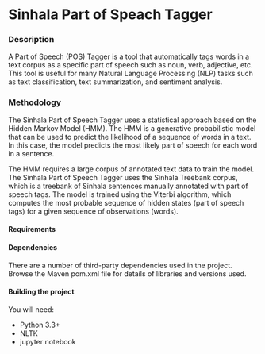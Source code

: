 # Sinhala Part of Speach Tagger 

### Description
A Part of Speech (POS) Tagger is a tool that automatically tags words in a text corpus as a specific part of speech such as noun, verb, adjective, etc. This tool is useful for many Natural Language Processing (NLP) tasks such as text classification, text summarization, and sentiment analysis.

###  Methodology
The Sinhala Part of Speech Tagger uses a statistical approach based on the Hidden Markov Model (HMM). The HMM is a generative probabilistic model that can be used to predict the likelihood of a sequence of words in a text. In this case, the model predicts the most likely part of speech for each word in a sentence.

The HMM requires a large corpus of annotated text data to train the model. The Sinhala Part of Speech Tagger uses the Sinhala Treebank corpus, which is a treebank of Sinhala sentences manually annotated with part of speech tags. The model is trained using the Viterbi algorithm, which computes the most probable sequence of hidden states (part of speech tags) for a given sequence of observations (words).


#### Requirements

#### Dependencies
There are a number of third-party dependencies used in the project. Browse the Maven pom.xml file for details of libraries and versions used.

#### Building the project
You will need:

- Python 3.3+
- NLTK
- jupyter notebook
